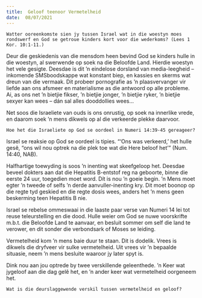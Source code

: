```yaml
---
title:  Geloof teenoor Vermetelheid
date:  08/07/2021
---
```


`Watter ooreenkomste sien jy tussen Israel wat in die woestyn moes rondswerf en God se getroue kinders kort voor die wederkoms? (Lees 1 Kor. 10:1-11.)`

Deur die geskiedenis van die mensdom heen bevind God se kinders hulle in die woestyn, al swerwende op soek na die Beloofde Land. Hierdie woestyn het vele gesigte. Deesdae is dit ’n eindelose dorsland van media-leegheid – inkomende SMSboodskappe wat konstant biep, en kassies en skerms wat dreun van die vermaak. Dit probeer pornografie as ’n plaasvervanger vir liefde aan ons afsmeer en materialisme as die antwoord op alle probleme. Ai, as ons net ’n bietjie fikser, ’n bietjie jonger, ’n bietjie ryker, ’n bietjie sexyer kan wees – dán sal alles dooddollies wees…

Net soos die Israeliete van ouds is ons onrustig, op soek na innerlike vrede, en daarom soek ’n mens dikwels op al die verkeerde plekke daarvoor.

`Hoe het die Israeliete op God se oordeel in Numeri 14:39-45 gereageer?`

Israel se reaksie op God se oordeel is tipies. “‘Ons was verkeerd,’ het hulle gesê, “ons wil nou optrek na die plek toe wat die Here beloof het’” (Num. 14:40, NAB).

Halfhartige toewyding is soos ’n inenting wat skeefgeloop het. Deesdae beveel dokters aan dat die Hepatitis B-entstof reg na geboorte, binne die eerste 24 uur, toegedien moet word. Dít is nou ’n goeie begin. ’n Mens moet egter ’n tweede of selfs ’n derde aanvuller-inenting kry. Dit moet boonop op die regte tyd geskied en die regte dosis wees, anders het ’n mens geen beskerming teen Hepatitis B nie.

Israel se rebelse ommeswaai in die laaste paar verse van Numeri 14 lei tot reuse teleurstelling en die dood. Hulle weier om God se nuwe voorskrifte m.b.t. die Beloofde Land te aanvaar, en besluit sommer om self die land te verower, en dit sonder die verbondsark of Moses se leiding.

Vermetelheid kom ’n mens baie duur te staan. Dit is dodelik. Vrees is dikwels die dryfveer vir sulke vermetelheid. Uit vrees vir ’n bepaalde situasie, neem ’n mens besluite waaroor jy later spyt is.

Dink nou aan jou optrede by twee verskillende geleenthede. ’n Keer wat jygeloof aan die dag gelê het, en ’n ander keer wat vermetelheid oorgeneem het.

`Wat is die deurslaggewende verskil tussen vermetelheid en geloof?`